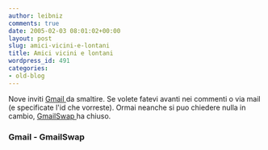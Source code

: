 ```yaml
---
author: leibniz
comments: true
date: 2005-02-03 08:01:02+00:00
layout: post
slug: amici-vicini-e-lontani
title: Amici vicini e lontani
wordpress_id: 491
categories:
- old-blog
---
```


Nove inviti [Gmail ](http://gmail.google.com/)da
smaltire. Se volete fatevi avanti nei commenti o via mail (e
specificate l'id che vorreste). Ormai neanche si puo chiedere nulla in
cambio, [GmailSwap ](http://www.gmailswap.com/)ha chiuso.




### Gmail - GmailSwap

